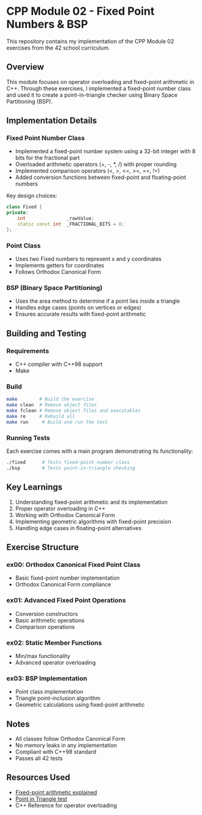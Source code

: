 # CPP Module 02 - Fixed Point Numbers & BSP

This repository contains my implementation of the CPP Module 02 exercises from the 42 school curriculum.

## Overview
This module focuses on operator overloading and fixed-point arithmetic in C++. Through these exercises, I implemented a fixed-point number class and used it to create a point-in-triangle checker using Binary Space Partitioning (BSP).

## Implementation Details

### Fixed Point Number Class
- Implemented a fixed-point number system using a 32-bit integer with 8 bits for the fractional part
- Overloaded arithmetic operators (+, -, *, /) with proper rounding
- Implemented comparison operators (<, >, <=, >=, ==, !=)
- Added conversion functions between fixed-point and floating-point numbers

Key design choices:
```cpp
class Fixed {
private:
    int               _rawValue;
    static const int  _FRACTIONAL_BITS = 8;
};
```

### Point Class
- Uses two Fixed numbers to represent x and y coordinates
- Implements getters for coordinates
- Follows Orthodox Canonical Form

### BSP (Binary Space Partitioning)
- Uses the area method to determine if a point lies inside a triangle
- Handles edge cases (points on vertices or edges)
- Ensures accurate results with fixed-point arithmetic

## Building and Testing

### Requirements
- C++ compiler with C++98 support
- Make

### Build
```bash
make        # Build the exercise
make clean  # Remove object files
make fclean # Remove object files and executables
make re     # Rebuild all
make run     # Build and run the test
```

### Running Tests
Each exercise comes with a main program demonstrating its functionality:
```bash
./fixed      # Tests fixed-point number class
./bsp        # Tests point-in-triangle checking
```

## Key Learnings
1. Understanding fixed-point arithmetic and its implementation
2. Proper operator overloading in C++
3. Working with Orthodox Canonical Form
4. Implementing geometric algorithms with fixed-point precision
5. Handling edge cases in floating-point alternatives

## Exercise Structure

### ex00: Orthodox Canonical Fixed Point Class
- Basic fixed-point number implementation
- Orthodox Canonical Form compliance

### ex01: Advanced Fixed Point Operations
- Conversion constructors
- Basic arithmetic operations
- Comparison operations

### ex02: Static Member Functions
- Min/max functionality
- Advanced operator overloading

### ex03: BSP Implementation
- Point class implementation
- Triangle point-inclusion algorithm
- Geometric calculations using fixed-point arithmetic

## Notes
- All classes follow Orthodox Canonical Form
- No memory leaks in any implementation
- Compliant with C++98 standard
- Passes all 42 tests

## Resources Used
- [Fixed-point arithmetic explained](https://en.wikipedia.org/wiki/Fixed-point_arithmetic)
- [Point in Triangle test](https://en.wikipedia.org/wiki/Point_in_polygon)
- C++ Reference for operator overloading
